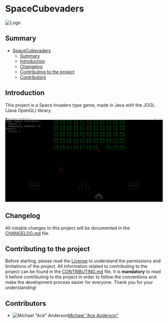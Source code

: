 # SpaceCubevaders

![Logo](https://repository-images.githubusercontent.com/768221705/fbfbd23e-9bd1-442b-9810-2103e6926c60)

## Summary

- [SpaceCubevaders](#spacecubevaders)
  - [Summary](#summary)
  - [Introduction](#introduction)
  - [Changelog](#changelog)
  - [Contributing to the project](#contributing-to-the-project)
  - [Contributors](#contributors)

## Introduction

This project is a Space Invaders type game, made in Java with the JOGL (Java OpenGL) library.

![Screenshot](_docs/screenshot.png)

## Changelog

All notable changes to this project will be documented in the [CHANGELOG.md](CHANGELOG.md) file.

## Contributing to the project

Before starting, please read the [License](LICENSE) to understand the permissions and limitations of the project.
All information related to contributing to the project can be found in the [CONTRIBUTING.md](CONTRIBUTING.md) file. It is **mandatory** to read it before contributing to the project in order to follow the conventions and make the development process easier for everyone. Thank you for your understanding!

## Contributors

- ![Michael "Ace" Anderson](https://avatars.githubusercontent.com/u/33232231)[Michael "Ace Anderson"](https://github.com/MichaelAceAnderson)
